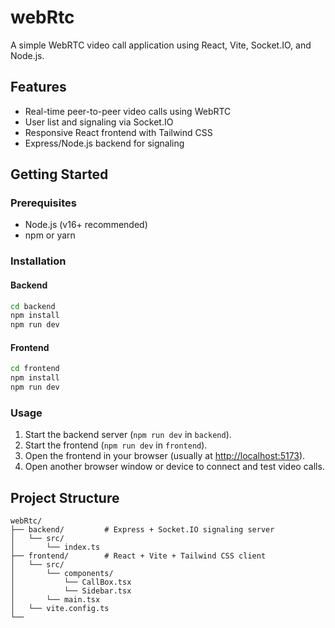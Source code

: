 # webRtc

A simple WebRTC video call application using React, Vite, Socket.IO, and Node.js.

## Features

- Real-time peer-to-peer video calls using WebRTC
- User list and signaling via Socket.IO
- Responsive React frontend with Tailwind CSS
- Express/Node.js backend for signaling

## Getting Started

### Prerequisites

- Node.js (v16+ recommended)
- npm or yarn

### Installation

#### Backend

```bash
cd backend
npm install
npm run dev
```

#### Frontend

```bash
cd frontend
npm install
npm run dev
```

### Usage

1. Start the backend server (`npm run dev` in `backend`).
2. Start the frontend (`npm run dev` in `frontend`).
3. Open the frontend in your browser (usually at [http://localhost:5173](http://localhost:5173)).
4. Open another browser window or device to connect and test video calls.

## Project Structure

```
webRtc/
├── backend/         # Express + Socket.IO signaling server
│   └── src/
│       └── index.ts
├── frontend/        # React + Vite + Tailwind CSS client
│   └── src/
│       └── components/
│           └── CallBox.tsx
│           └── Sidebar.tsx
│       └── main.tsx
│   └── vite.config.ts
└──